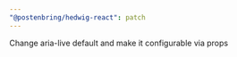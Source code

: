 ```yaml
---
"@postenbring/hedwig-react": patch
---
```


Change aria-live default and make it configurable via props
